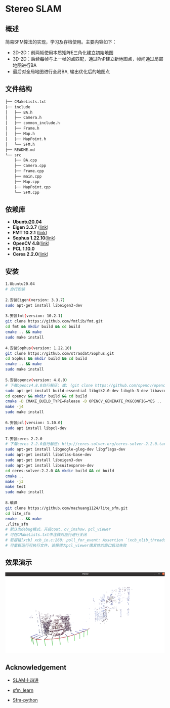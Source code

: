 # Stereo SLAM

## 概述

简易SFM算法的实现，学习及存档使用。主要内容如下：

- 2D-2D：前两帧使用本质矩阵E三角化建立初始地图
- 3D-2D：后续每帧与上一帧的点匹配，通过PnP建立新地图点，帧间通过局部地图进行BA
- 最后对全局地图进行全局BA, 输出优化后的地图点

## 文件结构

```bash
├── CMakeLists.txt
├── include
│   ├── BA.h
│   ├── Camera.h
│   ├── common_include.h
│   ├── Frame.h
│   ├── Map.h
│   ├── MapPoint.h
│   └── SFM.h
├── README.md
└── src
    ├── BA.cpp
    ├── Camera.cpp
    ├── Frame.cpp
    ├── main.cpp
    ├── Map.cpp
    ├── MapPoint.cpp
    └── SFM.cpp
```

## 依赖库

- **Ubuntu20.04**
- **Eigen 3.3.7** ([link](https://eigen.tuxfamily.org/index.php?title=Main_Page))
- **FMT 10.2.1** ([link](https://github.com/fmtlib/fmt.git))
- **Sophus 1.22.10**([link](https://github.com/strasdat/Sophus))
- **OpenCV 4.8**([link](https://opencv.org/releases/))
- **PCL 1.10.0** 
- **Ceres 2.2.0**([link](http://ceres-solver.org/ceres-solver-2.2.0.tar.gz))

## 安装

```bash
1.Ubuntu20.04
# 自行安装

2.安装Eigen(version: 3.3.7)
sudo apt-get install libeigen3-dev

3.安装fmt(version: 10.2.1)
git clone https://github.com/fmtlib/fmt.git
cd fmt && mkdir build && cd build
cmake .. && make
sudo make install

4.安装Sophus(version: 1.22.10)
git clone https://github.com/strasdat/Sophus.git
cd Sophus && mkdir build && cd build
cmake .. && make
sudo make install

5.安装opencv(version: 4.8.0)
# 下载opencv4.8.0自行解压; 或: (git clone https://github.com/opencv/opencv.git && cd opencv && git checkout 4.8.0)
sudo apt-get install build-essential libgtk2.0-dev libgtk-3-dev libavcodec-dev libavformat-dev libjpeg-dev libswscale-dev libtiff5-dev
cd opencv && mkdir build && cd build
cmake -D CMAKE_BUILD_TYPE=Release -D OPENCV_GENERATE_PKGCONFIG=YES ..
make -j4
sudo make install

6.安装pcl(version: 1.10.0)
sudo apt install libpcl-dev		

7.安装ceres 2.2.0
# 下载ceres 2.2.0自行解压; http://ceres-solver.org/ceres-solver-2.2.0.tar.gz
sudo apt-get install libgoogle-glog-dev libgflags-dev
sudo apt-get install libatlas-base-dev
sudo apt-get install libeigen3-dev
sudo apt-get install libsuitesparse-dev
cd ceres-solver-2.2.0 && mkdir build && cd build
cmake ..
make -j3
make test
sudo make install

8.编译
git clone https://github.com/mazhuang1124/lite_sfm.git
cd lite_sfm 
cmake .. && make
./lite_sfm
# 默认为debug模式，开启cout、cv_imshow、pcl_viewer
# 可在CMakeLists.txt中注释对应行进行关闭
# 若报错[xcb] xcb_io.c:260: poll_for_event: Assertion `!xcb_xlib_threads_sequence_lost' failed.
# 可重新运行可执行文件，该报错为pcl_viewer偶发性的窗口启动失败
```

## 效果演示

![](./assets/pcl_viewer.png)

## Acknowledgement

- [SLAM十四讲](https://github.com/gaoxiang12/slambook2)

- [sfm_learn](https://github.com/chengzhag/sfm_learn)
- [Sfm-python](https://github.com/adnappp/Sfm-python)
